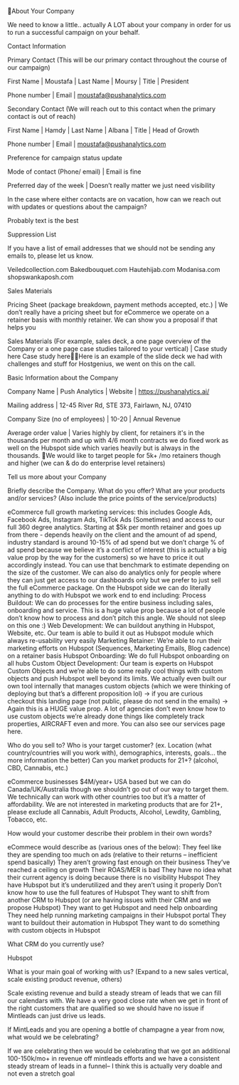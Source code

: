 About Your Company 


We need to know a little.. actually A LOT about your company in order for us to run a successful campaign on your behalf. 


Contact Information

Primary Contact (This will be our primary contact throughout the course of our campaign)

First Name
 | Moustafa
 | Last Name
 | Moursy
 | Title
 | President

Phone number
 | Email
 | moustafa@pushanalytics.com

Secondary Contact (We will reach out to this contact when the primary contact is out of reach)

First Name
 | Hamdy
 | Last Name
 | Albana
 | Title
 | Head of Growth

Phone number
 | Email
 | moustafa@pushanalytics.com

Preference for campaign status update

Mode of contact (Phone/ email)
 | Email is fine

Preferred day of the week
 | Doesn’t really matter we just need visibility

In the case where either contacts are on vacation, how can we reach out with updates or questions about the campaign?

Probably text is the best

Suppression List

If you have a list of email addresses that we should not be sending any emails to, please let us know.

Veiledcollection.com
 Bakedbouquet.com
 Hautehijab.com
 Modanisa.com
 shopswankaposh.com


Sales Materials 

Pricing Sheet (package breakdown, payment methods accepted, etc.)
 | We don’t really have a pricing sheet but for eCommerce we operate on a retainer basis with monthly retainer. We can show you a proposal if that helps you

Sales Materials 
 (For example, sales deck, a one page overview of the Company or a one page case studies tailored to your vertical)
 | Case study here
 Case study hereHere is an example of the slide deck we had with challenges and stuff for Hostgenius, we went on this on the call. 


Basic Information about the Company

Company Name
 | Push Analytics
 | Website
 | https://pushanalytics.ai/

Mailing address
 | 12-45 River Rd, STE 373, Fairlawn, NJ, 07410

Company Size (no of employees)
 | 10-20
 | Annual Revenue

Average order value
 | Varies highly by client, for retainers it's in the thousands per month and up with 4/6 month contracts we do fixed work as well on the Hubspot side which varies heavily but is always in the thousands.
 We would like to target people for 5k+ /mo retainers though and higher (we can & do do enterprise level retainers) 


Tell us more about your Company 

Briefly describe the Company.
 What do you offer? What are your products and/or services? (Also include the price points of the service/products)

eCommerce full growth marketing services: this includes Google Ads, Facebook Ads, Instagram Ads, TikTok Ads (Sometimes) and access to our full 360 degree analytics. Starting at $5k per month retainer and goes up from there - depends heavily on the client and the amount of ad spend, industry standard is around 10-15% of ad spend but we don’t charge % of ad spend because we believe it’s a conflict  of interest (this is actually a big value prop by the way for the customers) so we have to price it out accordingly instead. You can use that benchmark to estimate depending on the size of the customer. 
 We can also do analytics only for people where they can just get access to our dashboards only but we prefer to just sell the full eCommerce package. 
 On the Hubspot side we can do literally anything to do with Hubspot we work end to end including: 
 Process Buildout: We can do processes for the entire business including sales, onboarding and service. This is a huge value prop because a lot of people don’t know how to process and don’t pitch this angle. We should not sleep on this one :)
 Web Development: We can buildout anything in Hubspot, Website, etc. Our team is able to build it out as Hubspot module which always re-usability very easily
 Marketing Retainer: We’re able to run their marketing efforts on Hubspot (Sequences, Marketing Emails, Blog cadence) on a retainer basis
 Hubspot Onboarding: We do full Hubspot onboarding on all hubs 
 Custom Object Development: Our team is experts on Hubspot Custom Objects and we’re able to do some really cool things with custom objects and push Hubspot well beyond its limits. We actually even built our own tool internally that manages custom objects (which we were thinking of deploying but that’s a different proposition lol) → if you are curious checkout  this landing page (not public, please do not send in the emails) → Again this is a HUGE value prop. A lot of agencies don’t even know how to use custom objects we’re already done things like completely track properties, AIRCRAFT even and more. 
 You can also see our services page here.

Who do you sell to? Who is your target customer? (ex. Location (what country/countries will you work with), demographics, interests, goals... the more information the better) Can you market products for 21+? (alcohol, CBD, Cannabis, etc.)

eCommerce businesses $4M/year+ USA based but we can do Canada/UK/Australia though we shouldn’t go out of our way to target them. We technically can work with other countries too but it’s a matter of affordability.
 We are not interested in marketing products that are for 21+, please exclude all Cannabis, Adult Products, Alcohol, Lewdity, Gambling, Tobacco, etc. 

How would your customer describe their problem in their own words?

eCommece would describe as (various ones of the below):
 They feel like they are spending too much on ads (relative to their returns – inefficient spend basically)
 They aren’t growing fast enough on their business
 They’ve reached a ceiling on growth 
 Their ROAS/MER is bad
 They have no idea what their current agency is doing because there is no visibility 
 Hubspot 
 They have Hubspot but it’s underutilized and they aren’t using it properly
 Don’t know how to use the full features of Hubspot 
 They want to shift from another CRM to Hubspot (or are having issues with their CRM and we propose Hubspot)
 They want to get Hubspot and need help onboarding
 They need help running marketing campaigns in their Hubspot portal 
 They want to buildout their automation in Hubspot
 They want to do something with custom objects in Hubspot

What CRM do you currently use?

Hubspot

What is your main goal of working with us? (Expand to a new sales vertical, scale existing product revenue, others)

Scale existing revenue and build a steady stream of leads that we can fill our calendars with. We have a very good close rate when we get in front of the right customers that are qualified so we should have no issue if Mintleads can just drive us leads. 

If MintLeads and you are opening a bottle of champagne a year from now, what would we be celebrating?

If we are celebrating then we would be celebrating that we got an additional 100-150k/mo+ in revenue off mintleads efforts and we have a consistent steady stream of leads in a  funnel– I think this is actually very doable and not even a stretch goal
